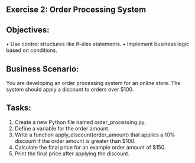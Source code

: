 ## Exercise 2: Order Processing System

## Objectives:
•	Use control structures like if-else statements.
•	Implement business logic based on conditions.

## Business Scenario: 
You are developing an order processing system for an online store. The system should apply a discount to orders over $100.

## Tasks:
1.	Create a new Python file named order_processing.py.
2.	Define a variable for the order amount.
3.	Write a function apply_discount(order_amount) that applies a 10% discount if the order amount is greater than $100.
4.	Calculate the final price for an example order amount of $150.
5.	Print the final price after applying the discount.
